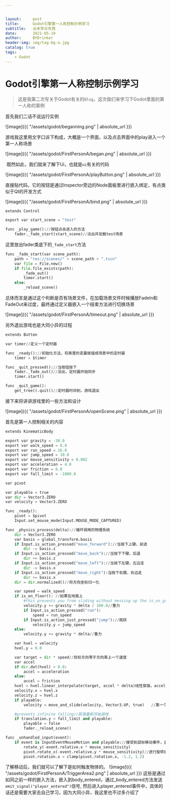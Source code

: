 ```yaml
---


layout:     post
title:      Godot引擎第一人称控制示例学习
subtitle:   业余学点东西
date:       2021-05-19
author:     BYDrinker
header-img: img/tag-bg-o.jpg
catalog: true
tags:
    - Godot
---
```




# Godot引擎第一人称控制示例学习

> 这是我第二次写关于Godot有关的`Blog`，这次我们来学习下Godot里面的第一人称的案例

首先我们二话不说运行实例

![image]({{ "/assets/godot/beganning.png" | absolute_url }})

游戏我这里用文字口诉下构成，大概是一个界面，以及点击界面中的play进入一个第一人称场景

![image]({{ "/assets/godot/FirstPersonA/began.png" | absolute_url }})

​	既然如此，我们就来了解下Ui，也就是`ui`有关的代码

![image]({{ "/assets/godot/FirstPersonA/playButton.png" | absolute_url }})

直接贴代码，它的按钮是通过Inspector旁边的Node面板里进行嵌入绑定，有点类似于Qt的开发方式

![image]({{ "/assets/godot/FirstPersonA/bind.png" | absolute_url }})

```python
extends Control

export var start_scene = "test"

func _play_game()://按钮点击进入的方法
	fader._fade_start(start_scene)//淡出并加载test场景

```

这里放出fader类底下的`_fade_start`方法


```python
func _fade_start(var scene_path):
	path = "res://scenes/" + scene_path + ".tscn"
	var file = File.new()
	if file.file_exists(path):
		_fade_out()
		timer.start()
	else:
		_reload_scene()
```

总体而言是通过这个判断是否有场景文件，在加载场景文件时候播放FadeIn和FadeOut来过度，最终通过定义器嵌入一个结束方法进行切换场景

![image]({{ "/assets/godot/FirstPersonA/timeout.png" | absolute_url }})

另外退出游戏也是大同小异的过程

```python
extends Button

var timer//定义一个定时器

func _ready()://初始化方法，将类里的变量赋值成场景中的定时器
	timer = $timer

func _quit_pressed()://当按钮按下
	fader._fade_out()//淡出，定时器开始同步
	timer.start()

func _quit_game():
	get_tree().quit()//定时器时间到，游戏退出

```



接下来将讲讲游戏里的一些方法和设计

![image]({{ "/assets/godot/FirstPersonA/openScene.png" | absolute_url }})

首先是第一人控制相关的内容

```python
extends KinematicBody

export var gravity = -30.0
export var walk_speed = 8.0
export var run_speed = 16.0
export var jump_speed = 10.0
export var mouse_sensitivity = 0.002
export var acceleration = 4.0
export var friction = 6.0
export var fall_limit = -1000.0

var pivot

var playable = true
var dir = Vector3.ZERO
var velocity = Vector3.ZERO

func _ready():
	pivot = $pivot
	Input.set_mouse_mode(Input.MOUSE_MODE_CAPTURED)

func _physics_process(delta)://循环调用的物理系统
	dir = Vector3.ZERO
	var basis = global_transform.basis
	if Input.is_action_pressed("move_forward")://当按下上键，前进
		dir -= basis.z
	if Input.is_action_pressed("move_back")://当按下下键，后退
		dir += basis.z
	if Input.is_action_pressed("move_left")://当按下左键，左边走
		dir -= basis.x
	if Input.is_action_pressed("move_right"):当按下右键，右边走
		dir += basis.x
	dir = dir.normalized()//将方向坐标归一化

	var speed = walk_speed
	if is_on_floor(): //如果在地面上
		#this prevents you from sliding without messing up the is_on_ground() check//防止滑行，不受重力影响
		velocity.y += gravity * delta / 100.0//重力
		if Input.is_action_pressed("run"):
			speed = run_speed
		if Input.is_action_just_pressed("jump")://跳跃
			velocity.y = jump_speed
	else:
		velocity.y += gravity * delta//重力

	var hvel = velocity
	hvel.y = 0.0

	var target = dir * speed//目标方向等于方向乘上一个速度
	var accel
	if dir.dot(hvel) > 0.0:
		accel = acceleration
	else:
		accel = friction
	hvel = hvel.linear_interpolate(target, accel * delta)线性穿插，accel * delta>=1后移动到目标点
	velocity.x = hvel.x
	velocity.z = hvel.z
	if playable:
		velocity = move_and_slide(velocity, Vector3.UP, true)	//第一个参数是移动方向，第二个参数是确定什么是墙，第三个参数是表示是否会被斜坡卡住

	#prevents infinite falling//跌落重新开始游戏
	if translation.y < fall_limit and playable:
		playable = false
		fader._reload_scene()

func _unhandled_input(event):
	if event is InputEventMouseMotion and playable://接受到鼠标移动事件，且游戏开始时
		rotate_y(-event.relative.x * mouse_sensitivity)
		pivot.rotate_x(-event.relative.y * mouse_sensitivity)//进行旋转操作
		pivot.rotation.x = clamp(pivot.rotation.x, -1.2, 1.2)
```

了解移动后，我们就可以了解下是如何触发物体的。
![image]({{ "/assets/godot/FirstPersonA/TriggerArea2.png" | absolute_url }})
这些是通过如同之前一样的嵌入方法，嵌入到body_entered，通过_body_entered方法发送`emit_signal("player_entered")`信号, 然后进入player_entered事件中，具体的话还是需要大家去自己学习，因为大同小异，我这里也不过多介绍了
